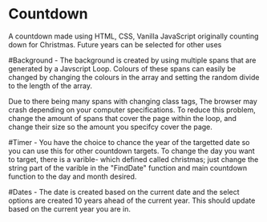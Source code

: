 # Countdown
A countdown made using HTML, CSS, Vanilla JavaScript originally counting down for Christmas. Future years can be selected for other uses 

#Background -
The background is created by using multiple spans that are generated by a Javscript Loop.
Colours of these spans can easily be changed by changing the colours in the array and setting the random divide to the length of the array.

Due to there being many spans with changing class tags, The browser may crash depending on your computer specifications. To reduce this problem, 
change the amount of spans that cover the page within the loop, and change their size so the amount you specifcy cover the page.

#Timer -
You have the choice to chance the year of the targetted date so you can use this for other countdown targets. To change the day you want to target, there is a varible-
which defined called christmas; just change the string part of the varible in the "FindDate" function and main countdown function to the day and month desired.

#Dates -
The date is created based on the current date and the select options are created 10 years ahead of the current year. This should update based on the current year you are in.

